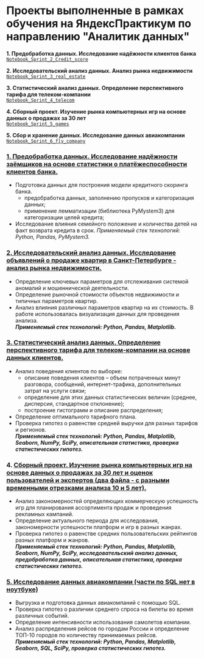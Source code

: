 # Проекты выполненные в рамках обучения на ЯндексПрактикум по направлению "Аналитик данных"   
**1. Предобработка данных. Исследование надёжности клиентов банка**    
[`Notebook_Sprint_2_Credit_score`][2]  

**2. Исследовательский анализ данных. Анализ рынка недвижимости**     
[`Notebook_Sprint_3_real_estate`][3]

**3. Статистический анализ данных. Определение перспективного тарифа для телеком-компании**    
[`Notebook_Sprint_4_telecom`][4] 

**4. Сборный проект. Изучение рынка компьютерных игр на основе данных о продажах за 30 лет**    
[`Notebook_Sprint_5_games`][5]   

**5. Cбор и хранение данных. Исследование данных авиакомпании**    
[`Notebook_Sprint_6_fly_company`][6]

[2]: https://github.com/petrushkoam/Yandex_practikum/tree/master/Notebook_Sprint_2_Credit_score
[3]: https://github.com/petrushkoam/Yandex_practikum/tree/master/Notebook_Sprint_3_real_estate
[4]: https://github.com/petrushkoam/Yandex_practikum/tree/master/Notebook_Sprint_4_telecom
[5]: https://github.com/petrushkoam/Yandex_practikum/tree/master/Notebook_Sprint_5_games
[6]: https://github.com/petrushkoam/Yandex_practikum/tree/master/Notebook_Sprint_6_fly_company

### [1. Предобработка данных.      Исследование надёжности заёмщиков на основе статистики о платёжеспособности клиентов банка.][2]
-	Подготовка данных для построения модели кредитного скоринга банка. 
    - предобработка данных, заполнению пропусков и категоризация данных; 
    - применение лемматизации (библиотека PyMystem3) для категоризации целей кредита;
-	Исследование влияния семейного положение и количества детей на факт возврата кредита в срок.
*Применяемый стек технологий: Python, Pandas, PyMystem3.*

### [2. Исследовательский анализ данных. Исследование объявлений о продаже квартир в Санкт-Петербурге - анализ рынка недвижимости.][3]  
-	Определение ключевых параметров для отслеживания системой аномалий и мошеннической деятельности.
-	Определение рыночной стоимости объектов недвижимости и типичных параметров квартир.
-	Анализ влияния различных параметров квартир на их стоимость.
В работе использовалась визуализация данных для проведения анализа.    
***Применяемый стек технологий: Python, Pandas, Matplotlib.***

### [3. Статистический анализ данных. Определение перспективного тарифа для телеком-компании на основе данных клиентов.][4]
- Анализ поведения клиентов по выборке:
    -	описание поведения клиентов – объем потраченных минут разговора, сообщений, интернет-трафика, дополнительных затрат на услуги связи;
    -	определение для этих данных статистических  величин (среднее, дисперсия, стандартное отклонение);
    -	построение гистограмм и описание распределения;
- Определение оптимального тарифного плана.
- Проверка гипотез о равенстве средней выручки для  разных тарифов и регионов.     
***Применяемый стек технологий: Python, Pandas, Matplotlib, Seaborn, NumPy, SciPy, описательная статистика, проверка статистических гипотез.***

### 4. [Сборный проект. Изучение рынка компьютерных игр на основе данных о продажах за 30 лет и оценок пользователей и экспертов (два файла - с разными временными отрезками анализа 10 и 5 лет).][5]  
- Анализ закономерностей определяющих коммерческую успешность игр для планирования ассортимента продаж и проведения рекламных кампаний.
- Определение актуального периода для исследования, закономерности успешности платформ и игр в разных жанрах. 
- Проверка гипотез о равенстве средних пользовательских рейтингов разных платформ и жанров.     
***Применяемый стек технологий: Python, Pandas, Matplotlib, Seaborn, NumPy, SciPy, исследовательский анализ данных, предобработка данных, описательная статистика, проверка статистических гипотез.***

### [5. Исследование данных авиакомпании  (части по SQL нет в ноутбуке)][6]   
- Выгрузка и подготовка данных авиакомпаний с помощью SQL.
- Проверка гипотез о различии среднего спроса на билеты во время различных событий. 
- Определение интенсивности использования самолетов компании.
- Анализ распределения рейсов по городам России и определение ТОП-10 городов по количеству принимаемых рейсов.     
***Применяемый стек технологий: Python, Pandas, Matplotlib, Seaborn, SQL, SciPy, проверка статистических гипотез.***
